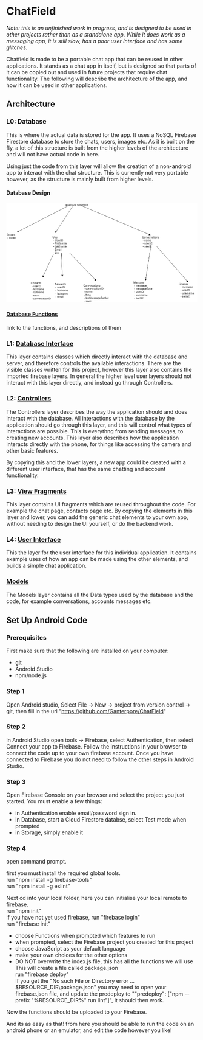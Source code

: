 # ChatField
*Note: this is an unfinished work in progress, and is designed to be used in other projects rather than as a standalone app. While it does work as a messaging app, it is still slow, has a poor user interface and has some glitches.*

Chatfield is made to be a portable chat app that can be reused in other applications. It stands as a chat app in itself, but is designed so that parts of it can be copied out and used in future projects that require chat functionality. The following will describe the architecture of the app, and how it can be used in other applications.

## Architecture

### L0: Database
This is where the actual data is stored for the app. It uses a NoSQL Firebase Firestore database to store the chats, users, images etc. As it is built on the fly, a lot of this structure is built from the higher levels of the architecture and will not have actual code in here.

Using just the code from this layer will allow the creation of a non-android app to interact with the chat structure. This is currently not very portable however, as the structure is mainly built from higher levels.

#### Database Design
![Database Design image](/database%20design.png)

#### [Database Functions](functions/index.js)
link to the functions, and descriptions of them

### L1: [Database Interface](app/src/main/java/com/ganterpore/chatfield/L1_Database_Interface)
This layer contains classes which directly interact with the database and server, and therefore controls the available interactions. There are the visible classes written for this project, however this layer also contains the imported firebase layers. In general the higher level user layers should not interact with this layer directly, and instead go through Controllers.

### L2: [Controllers](app/src/main/java/com/ganterpore/chatfield/L2_Controllers)
The Controllers layer describes the way the application should and does interact with the database. All interactions with the database by the application should go through this layer, and this will control what types of interactions are possible. This is everythng from sending messages, to creating new accounts. This layer also describes how the application interacts directly with the phone, for things like accessing the camera and other basic features.

By copying this and the lower layers, a new app could be created with a different user interface, that has the same chatting and account functionality.

### L3: [View Fragments](app/src/main/java/com/ganterpore/chatfield/L3_View_Fragments)
This layer contains UI fragments which are reused throughout the code. For example the chat page, contacts page etc. By copying the elements in this layer and lower, you can add the generic chat elements to your own app, without needing to design the UI yourself, or do the backend work.

### L4: [User Interface](app/src/main/java/com/ganterpore/chatfield/L4_User_Interface)
This the layer for the user interface for this individual application. It contains example uses of how an app can be made using the other elements, and builds a simple chat application.

### [Models](app/src/main/java/com/ganterpore/chatfield/Models)
The Models layer contains all the Data types used by the database and the code, for example conversations, accounts messages etc.

## Set Up Android Code
### Prerequisites
First make sure that the following are installed on your computer:
 - git
 - Android Studio
 - npm/node.js

### Step 1
Open Android studio, Select File -> New -> project from version control -> git, then fill in the url "https://github.com/Ganterpore/ChatField" 

### Step 2
in Android Studio open tools -> Firebase, select Authentication, then select Connect your app to Firebase. Follow the instructions in your browser to connect the code up to your own firebase account. Once you have connected to Firebase you do not need to follow the other steps in Android Studio.

### Step 3
Open Firebase Console on your browser and select the project you just started. You must enable a few things:
 - in Authentication enable email/password sign in.
 - in Database, start a Cloud Firestore databse, select Test mode when prompted
 - in Storage, simply enable it
 
### Step 4
open command prompt.

first you must install the required global tools.<br/>
run "npm install -g firebase-tools"<br/>
run "npm install -g eslint"<br/>

Next cd into your local folder, here you can initialise your local remote to firebase.<br/>
run "npm init"<br/>
if you have not yet used firebase, run "firebase login"<br/>
run "firebase init"<br/>
  - choose Functions when prompted which features to run
  - when prompted, select the Firebase project you created for this project
  - choose JavaScript as your default language
  - make your own choices for the other options
  - DO NOT overwrite the index.js file, this has all the functions we will use<br/>
This will create a file called package.json<br/>
run "firebase deploy"<br/>
If you get the "No such File or Directory error ... $RESOURCE_DIR\package.json" you may need to open your firebase.json file, and update the predeploy to ""predeploy": ["npm --prefix \"%RESOURCE_DIR%\" run lint"]", it should then work.<br/>

Now the functions should be uploaded to your Firebase.


And its as easy as that! from here you should be able to run the code on an android phone or an emulator, and edit the code however you like!
